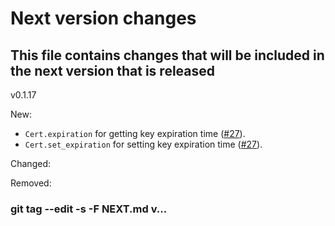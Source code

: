 # Next version changes
## This file contains changes that will be included in the next version that is released
v0.1.17

New:
  - `Cert.expiration` for getting key expiration time ([#27]).
  - `Cert.set_expiration` for setting key expiration time ([#27]).

Changed:

Removed:

[#27]: https://codeberg.org/wiktor/pysequoia/issues/27
### git tag --edit -s -F NEXT.md v...
